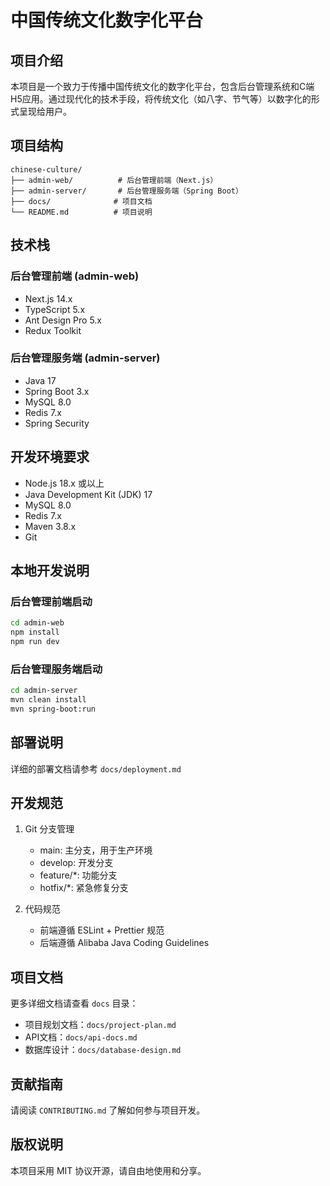 # 中国传统文化数字化平台

## 项目介绍
本项目是一个致力于传播中国传统文化的数字化平台，包含后台管理系统和C端H5应用。通过现代化的技术手段，将传统文化（如八字、节气等）以数字化的形式呈现给用户。

## 项目结构
```
chinese-culture/
├── admin-web/          # 后台管理前端（Next.js）
├── admin-server/       # 后台管理服务端（Spring Boot）
├── docs/              # 项目文档
└── README.md          # 项目说明
```

## 技术栈

### 后台管理前端 (admin-web)
- Next.js 14.x
- TypeScript 5.x
- Ant Design Pro 5.x
- Redux Toolkit

### 后台管理服务端 (admin-server)
- Java 17
- Spring Boot 3.x
- MySQL 8.0
- Redis 7.x
- Spring Security

## 开发环境要求
- Node.js 18.x 或以上
- Java Development Kit (JDK) 17
- MySQL 8.0
- Redis 7.x
- Maven 3.8.x
- Git

## 本地开发说明

### 后台管理前端启动
```bash
cd admin-web
npm install
npm run dev
```

### 后台管理服务端启动
```bash
cd admin-server
mvn clean install
mvn spring-boot:run
```

## 部署说明
详细的部署文档请参考 `docs/deployment.md`

## 开发规范
1. Git 分支管理
   - main: 主分支，用于生产环境
   - develop: 开发分支
   - feature/*: 功能分支
   - hotfix/*: 紧急修复分支

2. 代码规范
   - 前端遵循 ESLint + Prettier 规范
   - 后端遵循 Alibaba Java Coding Guidelines

## 项目文档
更多详细文档请查看 `docs` 目录：
- 项目规划文档：`docs/project-plan.md`
- API文档：`docs/api-docs.md`
- 数据库设计：`docs/database-design.md`

## 贡献指南
请阅读 `CONTRIBUTING.md` 了解如何参与项目开发。

## 版权说明
本项目采用 MIT 协议开源，请自由地使用和分享。